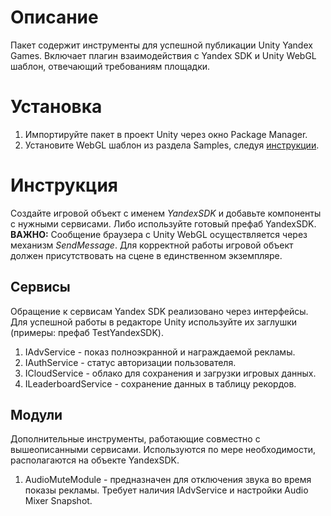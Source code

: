 # Описание
Пакет содержит инструменты для успешной публикации Unity Yandex Games.
Включает плагин взаимодействия с Yandex SDK и Unity WebGL шаблон, отвечающий требованиям площадки.
# Установка
1. Импортируйте пакет в проект Unity через окно Package Manager.
2. Установите WebGL шаблон из раздела Samples, следуя [инструкции](https://github.com/Kaynir/unity-webgl-templates).
# Инструкция
Создайте игровой объект с именем *YandexSDK* и добавьте компоненты с нужными сервисами. Либо используйте готовый префаб YandexSDK.
**ВАЖНО:** Сообщение браузера с Unity WebGL осуществляется через механизм *SendMessage*. Для корректной работы игровой объект должен присутствовать на сцене в единственном экземпляре.
## Сервисы
Обращение к сервисам Yandex SDK реализовано через интерфейсы. Для успешной работы в редакторе Unity используйте их заглушки (примеры: префаб TestYandexSDK).
1. IAdvService - показ полноэкранной и награждаемой рекламы.
2. IAuthService - статус авторизации пользователя.
3. ICloudService - облако для сохранения и загрузки игровых данных.
4. ILeaderboardService - сохранение данных в таблицу рекордов.
## Модули
Дополнительные инструменты, работающие совместно с вышеописанными сервисами. Используются по мере необходимости, располагаются на объекте YandexSDK.
1. AudioMuteModule - предназначен для отключения звука во время показы рекламы. Требует наличия IAdvService и настройки Audio Mixer Snapshot.

